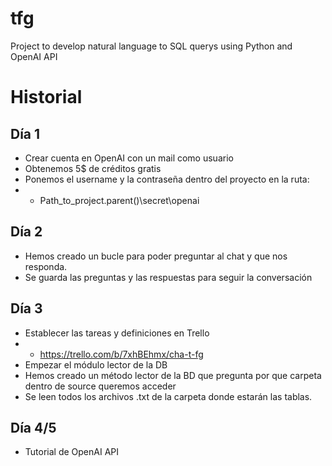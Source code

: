 # tfg
Project to develop natural language to SQL querys using Python and OpenAI API

# Historial 

## Día 1
- Crear cuenta en OpenAI con un mail como usuario
- Obtenemos 5$ de créditos gratis
- Ponemos el username y la contraseña dentro del proyecto en la ruta:
- - Path_to_project.parent()\secret\openai

## Día 2
- Hemos creado un bucle para poder preguntar al chat y que nos responda.
- Se guarda las preguntas y las respuestas para seguir la conversación

## Día 3
- Establecer las tareas y definiciones en Trello 
- - https://trello.com/b/7xhBEhmx/cha-t-fg
- Empezar el módulo lector de la DB 
- Hemos creado un método lector de la BD que pregunta por que carpeta dentro de source queremos acceder
- Se leen todos los archivos .txt de la carpeta donde estarán las tablas. 

## Día 4/5 
- Tutorial de OpenAI API 


